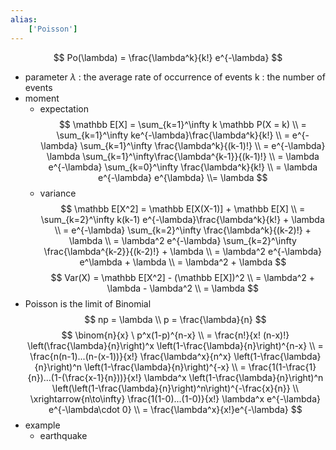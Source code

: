 ```yaml
---
alias:
    ['Poisson']
---
```

$$ Po(\lambda) = \frac{\lambda^k}{k!} e^{-\lambda} $$
- parameter
    $\lambda$ : the average rate of occurrence of events
    k : the number of events
- moment
    - expectation
        $$ \mathbb E[X] = \sum_{k=1}^\infty k \mathbb P(X = k) \\ = \sum_{k=1}^\infty ke^{-\lambda}\frac{\lambda^k}{k!} \\ = e^{-\lambda} \sum_{k=1}^\infty \frac{\lambda^k}{(k-1)!} \\ = e^{-\lambda} \lambda \sum_{k=1}^\infty\frac{\lambda^{k-1}}{(k-1)!} \\ = \lambda e^{-\lambda} \sum_{k=0}^\infty \frac{\lambda^k}{k!} \\ = \lambda e^{-\lambda} e^{\lambda} \\= \lambda $$
    - variance
        $$ \mathbb E[X^2] = \mathbb E[X(X-1)] + \mathbb E[X] \\ = \sum_{k=2}^\infty k(k-1) e^{-\lambda}\frac{\lambda^k}{k!} + \lambda \\ = e^{-\lambda} \sum_{k=2}^\infty \frac{\lambda^k}{(k-2)!} + \lambda \\ = \lambda^2 e^{-\lambda} \sum_{k=2}^\infty \frac{\lambda^{k-2}}{(k-2)!} + \lambda \\ = \lambda^2 e^{-\lambda} e^\lambda + \lambda \\ = \lambda^2 + \lambda $$
        $$ Var(X) = \mathbb E[X^2] - (\mathbb E[X])^2 \\ = \lambda^2 + \lambda - \lambda^2 \\ = \lambda $$
- Poisson is the limit of Binomial
    $$ np = \lambda \\ p = \frac{\lambda}{n} $$
    $$ \binom{n}{x} \ p^x(1-p)^{n-x} \\ = \frac{n!}{x! (n-x)!} \left(\frac{\lambda}{n}\right)^x \left(1-\frac{\lambda}{n}\right)^{n-x} \\ = \frac{n(n-1)...(n-(x-1))}{x!} \frac{\lambda^x}{n^x} \left(1-\frac{\lambda}{n}\right)^n \left(1-\frac{\lambda}{n}\right)^{-x} \\ = \frac{1(1-\frac{1}{n})...(1-(\frac{x-1}{n}))}{x!} \lambda^x \left(1-\frac{\lambda}{n}\right)^n \left(\left(1-\frac{\lambda}{n}\right)^n\right)^{-\frac{x}{n}} \\ \xrightarrow{n\to\infty} \frac{1(1-0)...(1-0)}{x!} \lambda^x e^{-\lambda} e^{-\lambda\cdot 0} \\ = \frac{\lambda^x}{x!}e^{-\lambda} $$
- example
    - earthquake